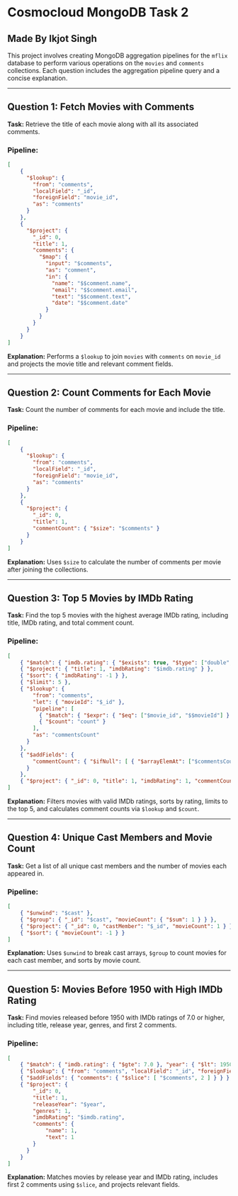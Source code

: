 # Cosmocloud MongoDB Task 2
## Made By Ikjot Singh

This project involves creating MongoDB aggregation pipelines for the `mflix` database to perform various operations on the `movies` and `comments` collections. Each question includes the aggregation pipeline query and a concise explanation.

---

## Question 1: Fetch Movies with Comments
**Task:** Retrieve the title of each movie along with all its associated comments.

### Pipeline:
```json
[
    {
      "$lookup": {
        "from": "comments", 
        "localField": "_id", 
        "foreignField": "movie_id", 
        "as": "comments" 
      }
    },
    {
      "$project": {
        "_id": 0, 
        "title": 1, 
        "comments": {
          "$map": {
            "input": "$comments",
            "as": "comment", 
            "in": {
              "name": "$$comment.name",
              "email": "$$comment.email",
              "text": "$$comment.text",
              "date": "$$comment.date"
            }
          }
        }
      }
    }
]
```
**Explanation:** Performs a `$lookup` to join `movies` with `comments` on `movie_id` and projects the movie title and relevant comment fields.

---

## Question 2: Count Comments for Each Movie
**Task:** Count the number of comments for each movie and include the title.

### Pipeline:
```json
[
    {
      "$lookup": {
        "from": "comments",
        "localField": "_id", 
        "foreignField": "movie_id", 
        "as": "comments"
      }
    },
    {
      "$project": {
        "_id": 0, 
        "title": 1, 
        "commentCount": { "$size": "$comments" } 
      }
    }
]
```
**Explanation:** Uses `$size` to calculate the number of comments per movie after joining the collections.

---

## Question 3: Top 5 Movies by IMDb Rating
**Task:** Find the top 5 movies with the highest average IMDb rating, including title, IMDb rating, and total comment count.

### Pipeline:
```json
[
    { "$match": { "imdb.rating": { "$exists": true, "$type": ["double", "int"] } } },
    { "$project": { "title": 1, "imdbRating": "$imdb.rating" } },
    { "$sort": { "imdbRating": -1 } },
    { "$limit": 5 },
    { "$lookup": {
        "from": "comments",
        "let": { "movieId": "$_id" },
        "pipeline": [
          { "$match": { "$expr": { "$eq": ["$movie_id", "$$movieId"] } } },
          { "$count": "count" }
        ],
        "as": "commentsCount"
      }
    },
    { "$addFields": {
        "commentCount": { "$ifNull": [ { "$arrayElemAt": ["$commentsCount.count", 0] }, 0 ] }
      }
    },
    { "$project": { "_id": 0, "title": 1, "imdbRating": 1, "commentCount": 1 } }
]
```
**Explanation:** Filters movies with valid IMDb ratings, sorts by rating, limits to the top 5, and calculates comment counts via `$lookup` and `$count`.

---

## Question 4: Unique Cast Members and Movie Count
**Task:** Get a list of all unique cast members and the number of movies each appeared in.

### Pipeline:
```json
[
    { "$unwind": "$cast" },
    { "$group": { "_id": "$cast", "movieCount": { "$sum": 1 } } },
    { "$project": { "_id": 0, "castMember": "$_id", "movieCount": 1 } },
    { "$sort": { "movieCount": -1 } }
]
```
**Explanation:** Uses `$unwind` to break cast arrays, `$group` to count movies for each cast member, and sorts by movie count.

---

## Question 5: Movies Before 1950 with High IMDb Rating
**Task:** Find movies released before 1950 with IMDb ratings of 7.0 or higher, including title, release year, genres, and first 2 comments.

### Pipeline:
```json
[
    { "$match": { "imdb.rating": { "$gte": 7.0 }, "year": { "$lt": 1950 } } },
    { "$lookup": { "from": "comments", "localField": "_id", "foreignField": "movie_id", "as": "comments" } },
    { "$addFields": { "comments": { "$slice": [ "$comments", 2 ] } } },
    { "$project": {
        "_id": 0,
        "title": 1,
        "releaseYear": "$year",
        "genres": 1,
        "imdbRating": "$imdb.rating",
        "comments": {
            "name": 1,
            "text": 1
        }
      }
    }
]
```
**Explanation:** Matches movies by release year and IMDb rating, includes first 2 comments using `$slice`, and projects relevant fields.


